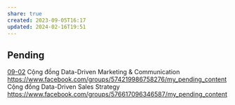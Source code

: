 ```yaml
---
share: true
created: 2023-09-05T16:17
updated: 2024-02-16T19:51
---
```


## Pending
[09-02](09-02.md) Cộng đồng Data-Driven Marketing & Communication https://www.facebook.com/groups/574219986758276/my_pending_content
Cộng đồng Data-Driven Sales Strategy https://www.facebook.com/groups/576617096346587/my_pending_content

